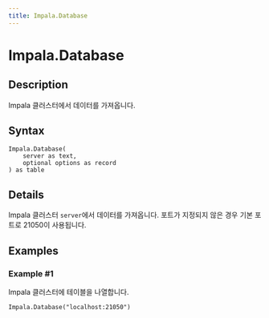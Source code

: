 ```yaml
---
title: Impala.Database
---
```


# Impala.Database


## Description

Impala 클러스터에서 데이터를 가져옵니다.


## Syntax

```powerquery
Impala.Database(
    server as text,
    optional options as record
) as table
```


## Details

Impala 클러스터 <code>server</code>에서 데이터를 가져옵니다. 포트가 지정되지 않은 경우 기본 포트로 21050이 사용됩니다.


## Examples

### Example #1 
Impala 클러스터에 테이블을 나열합니다.
```powerquery
Impala.Database("localhost:21050")
```



